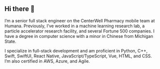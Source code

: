 ## Hi there 👋

I’m a senior full stack engineer on the CenterWell Pharmacy mobile team at Humana. Previously, I’ve worked in a machine learning research lab, a particle accelerator research facility, and several Fortune 500 companies. I have a degree in computer science with a minor in Chinese from Michigan State.

I specialize in full-stack development and am proficient in Python, C++, Swift, SwiftUI, React Native, JavaScript/TypeScript, Vue, HTML, and CSS. I’m also certified in AWS, Azure, and Agile.
